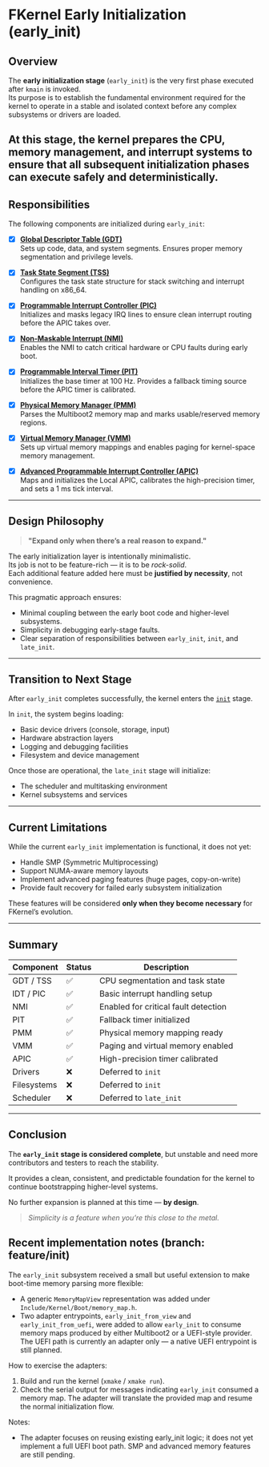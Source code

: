 # FKernel Early Initialization (early_init)

## Overview
The **early initialization stage** (`early_init`) is the very first phase executed after `kmain` is invoked.  
Its purpose is to establish the fundamental environment required for the kernel to operate in a stable and isolated context before any complex subsystems or drivers are loaded.

At this stage, the kernel prepares the CPU, memory management, and interrupt systems to ensure that all subsequent initialization phases can execute safely and deterministically.
---

## Responsibilities

The following components are initialized during `early_init`:

- [x] **[Global Descriptor Table (GDT)](https://en.wikipedia.org/wiki/Global_Descriptor_Table)**  
  Sets up code, data, and system segments. Ensures proper memory segmentation and privilege levels.

- [x] **[Task State Segment (TSS)](https://en.wikipedia.org/wiki/Task_state_segment)**  
  Configures the task state structure for stack switching and interrupt handling on x86_64.

- [x] **[Programmable Interrupt Controller (PIC)](https://en.wikipedia.org/wiki/Programmable_interrupt_controller)**  
  Initializes and masks legacy IRQ lines to ensure clean interrupt routing before the APIC takes over.

- [x] **[Non-Maskable Interrupt (NMI)](https://en.wikipedia.org/wiki/Non-maskable_interrupt)**  
  Enables the NMI to catch critical hardware or CPU faults during early boot.

- [x] **[Programmable Interval Timer (PIT)](https://en.wikipedia.org/wiki/Programmable_interval_timer)**  
  Initializes the base timer at 100 Hz. Provides a fallback timing source before the APIC timer is calibrated.

- [x] **[Physical Memory Manager (PMM)](https://en.wikipedia.org/wiki/Memory_paging)**  
  Parses the Multiboot2 memory map and marks usable/reserved memory regions.

- [x] **[Virtual Memory Manager (VMM)](https://en.wikipedia.org/wiki/Virtual_memory)**  
  Sets up virtual memory mappings and enables paging for kernel-space memory management.

- [x] **[Advanced Programmable Interrupt Controller (APIC)](https://en.wikipedia.org/wiki/Advanced_Programmable_Interrupt_Controller)**  
  Maps and initializes the Local APIC, calibrates the high-precision timer, and sets a 1 ms tick interval.

---

## Design Philosophy

> **"Expand only when there’s a real reason to expand."**

The early initialization layer is intentionally minimalistic.  
Its job is not to be feature-rich — it is to be *rock-solid*.  
Each additional feature added here must be **justified by necessity**, not convenience.

This pragmatic approach ensures:
- Minimal coupling between the early boot code and higher-level subsystems.  
- Simplicity in debugging early-stage faults.  
- Clear separation of responsibilities between `early_init`, `init`, and `late_init`.

---

## Transition to Next Stage

After `early_init` completes successfully, the kernel enters the [`init`](../kernel/init.md) stage.

In `init`, the system begins loading:
- Basic device drivers (console, storage, input)
- Hardware abstraction layers
- Logging and debugging facilities
- Filesystem and device management

Once those are operational, the `late_init` stage will initialize:
- The scheduler and multitasking environment
- Kernel subsystems and services

---

## Current Limitations

While the current `early_init` implementation is functional, it does not yet:
- Handle SMP (Symmetric Multiprocessing)
- Support NUMA-aware memory layouts
- Implement advanced paging features (huge pages, copy-on-write)
- Provide fault recovery for failed early subsystem initialization

These features will be considered **only when they become necessary** for FKernel’s evolution.

---

## Summary

| Component | Status | Description |
|------------|--------|-------------|
| GDT / TSS | ✅ | CPU segmentation and task state |
| IDT / PIC | ✅ | Basic interrupt handling setup |
| NMI | ✅ | Enabled for critical fault detection |
| PIT | ✅ | Fallback timer initialized |
| PMM | ✅ | Physical memory mapping ready |
| VMM | ✅ | Paging and virtual memory enabled |
| APIC | ✅ | High-precision timer calibrated |
| Drivers | ❌ | Deferred to `init` |
| Filesystems | ❌ | Deferred to `init` | 
| Scheduler | ❌ | Deferred to `late_init` |


---

## Conclusion

The **`early_init` stage is considered complete**, but unstable and need more contributors and testers to reach the stability.

It provides a clean, consistent, and predictable foundation for the kernel to continue bootstrapping higher-level systems.
  
No further expansion is planned at this time — **by design**.

> *Simplicity is a feature when you’re this close to the metal.*
 
## Recent implementation notes (branch: feature/init)

The `early_init` subsystem received a small but useful extension to make boot-time memory parsing more flexible:

- A generic `MemoryMapView` representation was added under `Include/Kernel/Boot/memory_map.h`.
- Two adapter entrypoints, `early_init_from_view` and `early_init_from_uefi`, were added to allow `early_init` to consume memory maps produced by either Multiboot2 or a UEFI-style provider. The UEFI path is currently an adapter only — a native UEFI entrypoint is still planned.

How to exercise the adapters:

1. Build and run the kernel (`xmake` / `xmake run`).
2. Check the serial output for messages indicating `early_init` consumed a memory map. The adapter will translate the provided map and resume the normal initialization flow.

Notes:

- The adapter focuses on reusing existing early_init logic; it does not yet implement a full UEFI boot path. SMP and advanced memory features are still pending.